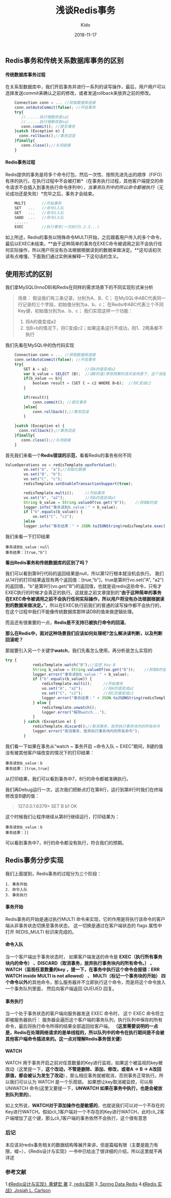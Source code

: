 ﻿---
layout:     post
title:      "浅谈Redis事务"
date:       2018-11-17
author:     "Kido"
header-img: "talking_redis_transaction-bg.png"
tags:
    - Redis
    - 缓存
    - 后端
    
---

## Redis事务和传统关系数据库事务的区别

#### 传统数据库事务过程
在关系型数据库中，我们开启事务并进行一系列的读写操作，最后，用户用户可以选择发送commit来确认之前的修改，或者发送rollback来放弃之前的修改。

```javascript
    Connection conn = ... //获取数据库连接
    conn.setAutoCommit(false); //开启事务
    try{
       //......执行增删改查sql
       //......执行增删改查sql
       conn.commit(); //提交事务
    }catch (Exception e) {
      conn.rollback();//事务回滚
    }finally{
       conn.close();//关闭链接
    }
```

#### Redis事务过程
Redis提供的事务是将多个命令打包，然后一次性、按照先进先出的顺序（FIFO）有序的执行。在执行过程中不会被打断*（在事务执行过程，其他客户端提交的命令请求不会插入到事务执行命令序列中）*，当事务队列中的所以命令都被执行*（无论成功还是失败）*完毕之后，事务才会结束。

```javascript
    MULTI       //开始事务
    SET   ...   //命令1入队
    GET   ...   //命令1入队
    SADD  ...   //命令1入队
    ......
    EXEC        //执行事务(一次执行1.2.3...)
```

如上所述，Redis的事务以特殊命令MULTI开始，之后跟着用户传入的多个命令，最后以EXEC未结束。**由于这种简单的事务在EXEC命令被调用之前不会执行任何实际操作，所以用户将没有办法根据根据读到的数据来做决定。**这句话初次读有点难懂，下面我们通过实例来解释一下这句话的含义。


## 使用形式的区别

我们拿MySQL(InnoDB)和Redis在同样的需求场景下的不同实现形式来分析

> 场景： 
>假设我们有三条记录，分别为A、B、C；
>在MySQL中ABC代表同一行记录的三个字段，初始值分别为a、b、c；
> 在Redis中ABC代表三个不同Key键，初始值分别为a、b、c； 我们实现这样一个功能：
>  1. 将A的值变成a2
>  2. 当B=b的情况下，将C变成c2；如果这条这行不成功，则1、2两条都不执行

我们先看在MySQL中的伪代码实现
```javascript
    Connection conn = ... //获取数据库连接
    conn.setAutoCommit(false); //开启事务
    try{
        SET A = a2;                //将A的值变成a2
        var b_value = SELECT (B);  //读B的值(修改频繁的高并发场景下，这个读是很有必要的)
        if(b_value == b){
            boolean result = (SET C = c2 WHERE B=b);  //将C变成c2
        }
        
        if(result){
            conn.commit(); //提交事务
        }else{
            conn.rollback();//事务回滚
        }
        
    }catch (Exception e) {
      conn.rollback();//事务回滚
    }finally{
       conn.close();//关闭链接
    }
```

 
首先我们来看一个**Redis错误的示范**，看看Redis的事务有何不同
```javascript
ValueOperations vo = redisTemplate.opsForValue();
        vo.set("A", "a");//初始化数据
        vo.set("B", "b");
        vo.set("C", "c");
        redisTemplate.setEnableTransactionSupport(true);

        redisTemplate.multi();     //开始事务
        vo.set("A", "a2");         //将A的值变成a2
        String b_value = String.valueOf(vo.get("B"));    //获取B的值
        logger.info("事务读到b_value：" + b_value);
        if ("b".equals(b_value)) {
            vo.set("C", "c2");
        }else
        logger.info("事务结果：" + JSON.toJSONString(redisTemplate.exec()));
```
我们来看一下打印结果

    事务读到b_value：null
    事务结果：[true,"b"]

**看出Redis事务和传统数据库的区别了吗？**

我们可以看到第9行代码的返回结果是null，所以第12行根本就没机会执行。
我们从14行的打印结果返现有两个返回值：[true,"b"]，true是第8行vo.set("A", "a2")的返回值，"b"是第9行(vo.get("B")的返回值，也就是说redis这些命令，只有才EXEC执行的时候才会真正的执行。这就是之前文章提到的“**由于这种简单的事务在EXEC命令被调用之前不会执行任何实际操作，所以用户将没有办法根据根据读到的数据来做决定。**”，所以在EXEC执行前我们的普通的读写操作都不会执行的，在这个过程中我们不能像传统数据库那样读DB的值来做逻辑处理。

而且还有很重要的一点，**Redis是不支持已被执行命令的回滚**。

**那么在Redis中，面对这种场景我们应该如何处理呢?怎么解决读判断，以及判断回滚呢？**

那就要引入另一个关键字**watch**，我们先看怎么使用，再分析是怎么实现的
```javascript
try {
            redisTemplate.watch("B");//监视 Key-B
            String b_value = String.valueOf(vo.get("B"));    //获取B的值
            logger.error("事务读到b_value：" + b_value);
            if ("b".equals(b_value)) {
                redisTemplate.multi();     //开始事务
                vo.set("A", "a2");         //将A的值变成a2
                vo.set("C", "c2");         //将C的值变成c2
                logger.error("事务结果：" + JSON.toJSONString(redisTemplate.exec()));
            } else {
                redisTemplate.unwatch();
                logger.error("解除watch...");
            }
        } catch (Exception e) {
            redisTemplate.discard();//取消事务，放弃执行事务块内的所有命令
            logger.error("取消事务，放弃执行事务块内的所有命令");
        }
```

我们看一下如果在事务从“watch ~ 事务开启 ~命令入队 ~ EXEC”期间，B键的值没有被其他客户端改变的情况下的打印结果：

    事务读到b_value：b
    事务结果：[true,true]
    
从打印结果，我们可以看到事务中7，8行的命令都被准确执行。

我们再Debug运行一次，这次我们把断点打在第8行，运行到第8行时我们在终端修改变B键的值：

> 127.0.0.1:6379> SET B b1
OK

这个时候我们让程序继续从第8行继续运行，打印结果为：

    事务读到b_value：b
    事务结果：[]

可以看到事务中7，8行的命令都没有执行，符合我们的预期。

## Redis事务分步实现

我们上面提到，Redis事务的过程分为三个阶段：

    1. 事务开始
    2. 命令入队
    3. 事务执行

#### 事务开始
Redis事务的开始是通过执行MULTI 命令来实现，它的作用是将执行该命令的客户端从非事务状态切换至事务状态， 这一切换是通过在客户端状态的 flags 属性中打开 REDIS_MULTI 标识来完成的。

#### 命令入队
当一个客户端出于事务状态时， 如果客户端发送的命令是 **EXEC（执行所有事务块内的命令） 、DISCARD（取消事务，放弃执行事务块内的所有命令。） 、 WATCH（监视任意数量的key ，提一下，在事务中执行这个命令会报错：ERR WATCH inside MULTI is not allowed） 、 MULTI（标记一个事务块的开始） 四个命令以外**的其他命令，那么服务器并不立即执行这个命令，而是将这个命令放入一个事务队列里面， 然后向客户端返回 QUEUED 回复。

#### 事务执行
当一个处于事务状态的客户端向服务器发送 EXEC 命令时， 这个 EXEC 命令将立即被服务器执行： 服务器会遍历这个客户端的事务队列，执行队列中保存的所有命令，最后将执行命令所得的结果全部返回给客户端。
**（这里需要说明的一点是，Redis在处理网络请求的是单线程的，所以队列中的命令在执行期间是不会被其他客户端命令插进来的。这一点对理解Redis事务很关键）**


#### WATCH
WATCH 用于事务开启之前对任意数量的Key进行监视，如果这个被监视的key被改动（这里提一下，**这个改动，不管是删除、添加、修改，或者A -> B -> A改回原值，都会被认为发生了改动**），那么相应事务就被取消，否则事务正常执行。所以我们可以认为 WATCH 是一个乐观锁。
如果想让key取消被监控，可以用 UNWATCH 命令(这里又要提一下，**UNWATCH 如果在事务中执行，也是会被放到队列里的**)。

如上文所说，**WATCH对于添加操作也是敏感的**，也就说我们可以对一个不存在的Key进行WATCH。假如cli_1客户端对一个不存在的Key进行WATCH，此时cli_2客户端增加了这个键，那么cli_1客户端的事务依然不会执行，这个很有意思



### 后记
本应该对redis事务相关的数据结构等展开来讲，但是篇幅有限（主要是能力有限，嘘~），《Redis设计与实现》一书中已给出了很详细的介绍，所以这里就不再详述

### 参考文献
1.[《Redis设计与实现》黄健宏 著](http://redisbook.com/index.html)
2.[ redis官网](http://www.redis.cn/documentation.html)
3.[ Spring Data Redis](https://spring.io/projects/spring-data-redis#overview)
4.[《Redis 实战》Josiah L. Carlson](https://book.douban.com/subject/26612779/)